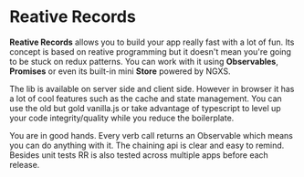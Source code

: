 # Reative Records

**Reative Records** allows you to build your app really fast with a lot of fun. Its concept is based on reative programming but it doesn't mean you're going to be stuck on redux patterns. You can work with it using **Observables**, **Promises** or even its built-in mini **Store** powered by NGXS.

The lib is available on server side and client side. However in browser it has a lot of cool features such as the cache and state management. You can use the old but gold vanilla.js or take advantage of typescript to level up your code integrity/quality while you reduce the boilerplate.

You are in good hands. Every verb call returns an Observable which means you can do anything with it. The chaining api is clear and easy to remind. Besides unit tests RR is also tested across multiple apps before each release.
